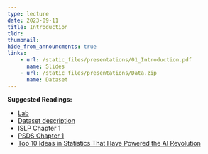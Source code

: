 ```yaml
---
type: lecture
date: 2023-09-11
title: Introduction
tldr: 
thumbnail: 
hide_from_announcments: true
links: 
    - url: /static_files/presentations/01_Introduction.pdf
      name: Slides
    - url: /static_files/presentations/Data.zip
      name: Dataset
---
```

**Suggested Readings:**
- [Lab](https://github.com/phonchi/ISLP_labs/blob/main/Ch01-lab.ipynb)
- [Dataset description](https://islp.readthedocs.io/en/latest/data.html)
- ISLP Chapter 1
- [PSDS Chapter 1](https://github.com/gedeck/practical-statistics-for-data-scientists/blob/master/python/notebooks/Chapter%201%20-%20Exploratory%20Data%20Analysis.ipynb)
- [Top 10 Ideas in Statistics That Have Powered the AI Revolution](https://statmodeling.stat.columbia.edu/2021/07/07/top-10-ideas-in-statistics-that-have-powered-the-ai-revolution/)


